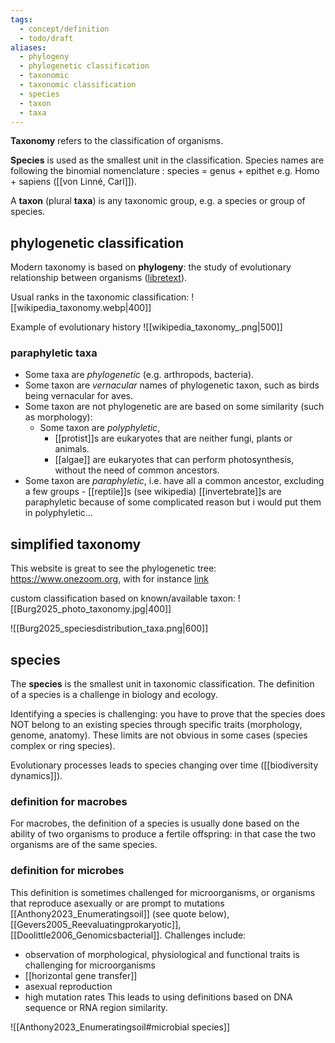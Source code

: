 ```yaml
---
tags:
  - concept/definition
  - todo/draft
aliases:
  - phylogeny
  - phylogenetic classification
  - taxonomic
  - taxonomic classification
  - species
  - taxon
  - taxa
---
```

**Taxonomy** refers to the classification of organisms.

**Species** is used as the smallest unit in the classification. Species names are following the binomial nomenclature : species = genus + epithet e.g. Homo + sapiens ([[von Linné, Carl]]).

A **taxon** (plural **taxa**) is any taxonomic group, e.g. a species or group of species.
## phylogenetic classification
Modern taxonomy is based on **phylogeny**: the study of evolutionary relationship between organisms ([libretext](https://bio.libretexts.org/Courses/Sacramento_City_College/Biology_342_-_The_New_Plagues/02%3A_Classifying_Pathogens_and_Hosts/2.01%3A_Taxonomy_and_Phylogeny)).

Usual ranks in the taxonomic classification:
![[wikipedia_taxonomy.webp|400]]

Example of evolutionary history
![[wikipedia_taxonomy_.png|500]]

### paraphyletic taxa
- Some taxa are *phylogenetic* (e.g. arthropods, bacteria).
- Some taxon are *vernacular* names of phylogenetic taxon, such as birds being vernacular for aves.
- Some taxon are not phylogenetic are are based on some similarity (such as morphology):
	- Some taxon are *polyphyletic*,
		- [[protist]]s are eukaryotes that are neither fungi, plants or animals.
		-  [[algae]] are eukaryotes that can perform photosynthesis, without the need of common ancestors.
- Some taxon are *paraphyletic*, i.e. have all a common ancestor, excluding a few groups
		- [[reptile]]s (see wikipedia)
[[invertebrate]]s are paraphyletic because of some complicated reason but i would put them in polyphyletic... 

## simplified taxonomy
This website is great to see the phylogenetic tree:
https://www.onezoom.org, with for instance [link](https://www.onezoom.org/life/@Mollusca=802117?otthome=%40Nematoda%3D395057&cols=popularity&highlight=path%3A%40Nematoda%3D395057&highlight=path%3A%40Lumbricus%3D316461&highlight=path%3A%40Arthropoda%3D632179&highlight=path%3A%40Mollusca%3D802117&highlight=path%3A%40Aves%3D81461&highlight=path%3A%40Sauropsida%3D639642&highlight=path%3A%40Amphibia%3D544595&highlight=path%3A%40salmonid_fish%3D4138003&highlight=path%3A%40Fungi%3D352914&highlight=path%3A%40Mytilus_edulis%3D499751#x966,y667,w0.5662)

custom classification based on known/available taxon:
![[Burg2025_photo_taxonomy.jpg|400]]

![[Burg2025_speciesdistribution_taxa.png|600]]
## species
 The **species** is the smallest unit in taxonomic classification. The definition of a species is a challenge in biology and ecology. 
 
  Identifying a species is challenging: you have to prove that the species does NOT belong to an existing species through specific traits (morphology, genome, anatomy). These limits are not obvious in some cases (species complex or ring species).

Evolutionary processes leads to species changing over time ([[biodiversity dynamics]]).
### definition for macrobes
 For macrobes, the definition of a species is usually done based on the ability of two organisms to produce a fertile offspring: in that case the two organisms are of the same species. 
### definition for microbes
 This definition is sometimes challenged for microorganisms, or organisms that reproduce asexually or are prompt to mutations  [[Anthony2023_Enumeratingsoil]] (see quote below), [[Gevers2005_Reevaluatingprokaryotic]], [[Doolittle2006_Genomicsbacterial]]. Challenges include:
 - observation of morphological, physiological and functional traits is challenging for microorganisms
 - [[horizontal gene transfer]]
 - asexual reproduction
 - high mutation rates
This leads to using definitions based on DNA sequence or RNA region similarity.

![[Anthony2023_Enumeratingsoil#microbial species]]